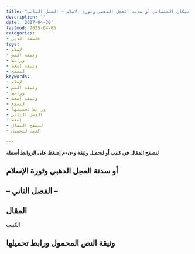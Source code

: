 ```yaml
---
title: "الفاتيكان العلماني أو سدنة العجل الذهبي وثورة الاسلام – الفصل الثاني"
description: ''
date: '2017-04-30'
lastmod: 2025-04-05
categories:
- فلسفة الدين
tags:
- الإسلام
- وثيقة النص
- ورابط
- وثيقة إضغط
- لتصفح
keywords:
- الإسلام
- وثيقة النص
- ورابط
- وثيقة إضغط
- لتصفح
- ورابط تحميلها
- الفصل الثاني
- إضغط
- لتصفح المقال
- كتيب لتحميل

---
```

**لتصفح المقال في كتيب أو لتحميل وثيقة و-ن-م إضغط على الروابط أسفله**

## **أو سدنة العجل الذهبي وثورة الإسلام**

## **– الفصل الثاني –**

## المقال

الكتيب

## وثيقة النص المحمول ورابط تحميلها

###
